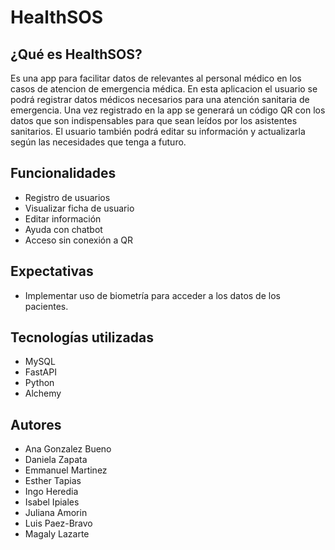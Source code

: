 # HealthSOS
## ¿Qué es HealthSOS?
Es una app para facilitar datos de relevantes al personal médico en los casos de atencion de emergencia médica.
En esta aplicacion el usuario se podrá registrar datos médicos necesarios para una atención sanitaria de emergencia.
Una vez registrado en la app se generará un código QR con los datos que son indispensables para que sean leídos por los asistentes sanitarios.
El usuario también podrá editar su información y actualizarla según las necesidades que tenga a futuro.


## Funcionalidades
* Registro de usuarios
* Visualizar ficha de usuario
* Editar información
* Ayuda con chatbot
* Acceso sin conexión a QR

## Expectativas
* Implementar uso de biometría para acceder a los datos de los pacientes.
  
## Tecnologías utilizadas
* MySQL
* FastAPI
* Python
* Alchemy

## Autores
* Ana Gonzalez Bueno
* Daniela Zapata
* Emmanuel Martinez
* Esther Tapias
* Ingo Heredia
* Isabel Ipiales
* Juliana Amorin
* Luis Paez-Bravo
* Magaly Lazarte

